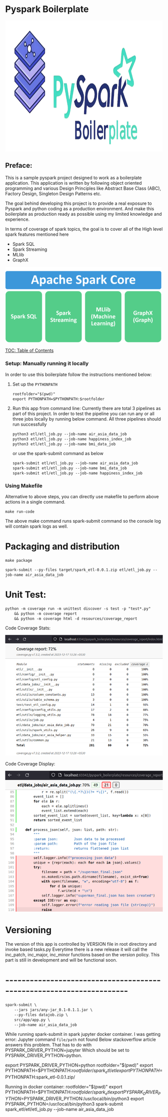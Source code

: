 # Pyspark Boilerplate

<img src="resources/images/pyspark_boilerplate.png" alt="drawing" style="height:419px; width:1072px;"/>

## Preface: 
This is a sample pyspark project designed to work as a boilerplate application. This application is written by following 
object oriented programming and various Design Principles like Abstract Base Class (ABC), Factory Design, Singleton Design Patterns etc. 

The goal behind developing this project is to provide a real exposure to Pyspark and python coding as a production 
environment. And make this boilerplate as production ready as possible using my limited knowledge and experience.

In terms of coverage of spark topics, the goal is to cover all of the High level spark features mentioned here
 - Spark SQL
 - Spark Streaming
 - MLlib
 - GraphX

<img src="resources/images/apache_spark_components.png" alt="drawing" style="width:500px;"/>

[TOC: Table of Contents]() 

### Setup: Manually running it locally
In order to use this boilerplate follow the instructions mentioned below: 

1. Set up the `PYTHONPATH`
    ```commandline
    rootfolder="$(pwd)"
    export PYTHONPATH=$PYTHONPATH:$rootfolder
    ```

2. Run this app from command line: Currently there are total 3 pipelines as part of this project.
In order to test the pipeline you can run any or all three jobs locally by running below command. 
All three pipelines should run successfully

    ```commandline
   python3 etl/etl_job.py --job-name air_asia_data_job
   python3 etl/etl_job.py --job-name happiness_index_job
   python3 etl/etl_job.py --job-name bmi_data_job
    ```
   or use the spark-submit command as below
   ```commandline
   spark-submit etl/etl_job.py --job-name air_asia_data_job
   spark-submit etl/etl_job.py --job-name bmi_data_job
   spark-submit etl/etl_job.py --job-name happiness_index_job
   ```

### Using Makefile
Alternative to above steps, you can directly use makefile to perform above actions in a single command. 
```commandline
make run-code
```
The above make command runs spark-submit command so the console log will contain spark logs as well.


# Packaging and distribution
```commandline
make package
```

```
spark-submit --py-files target/spark_etl-0.0.1.zip etl/etl_job.py --job-name air_asia_data_job
```

# Unit Test:
```commandline
python -m coverage run -m unittest discover -s test -p "test*.py" 
    && python -m coverage report 
    && python -m coverage html -d resources/coverage_report

```
Code Coverage Stats:

![coverage report](resources/images/test_coverage.png)

Code Coverage Display:

![code coverage](resources/images/code_coverage.png)


# Versioning 
The version of this app is controlled by VERSION file in root directory and invoke based tasks.py
Everytime there is a new release it will call the inc_patch, inc_major, inc_minor functions based 
on the version policy. 
This part is still in development and will be functional soon. 


# --------------------------------------------------------------------
```	
spark-submit \
	--jars jars/any-jar_0.1-0.1.1.jar \
	--py-files datajob.zip \
	src/app/app.py \
	--job-name air_asia_data_job
```



While running spark-submit in spark jupyter docker container. I was getting error:
Jupyter command `file/path` not found
Below stackoverflow article answers this problem. That has to do with  PYSPARK_DRIVER_PYTHON=jupyter
Which should be set to PYSPARK_DRIVER_PYTHON=python. 

export PYSPARK_DRIVER_PYTHON=python
rootfolder="$(pwd)"
export PYTHONPATH=$PYTHONPATH:$rootfolder/spark_etl/etl
export PYTHONPATH=$PYTHONPATH:spark_etl-0.0.1.zip/

Running in docker container: 
rootfolder="$(pwd)"
export PYTHONPATH=$PYTHONPATH:$rootfolder/spark_etl
export PYSPARK_DRIVER_PYTHON=$PYSPARK_DRIVER_PYTHON:/usr/local/bin/python3
export PYSPARK_PYTHON=/usr/local/bin/python3
spark-submit spark_etl/etl/etl_job.py --job-name air_asia_data_job

